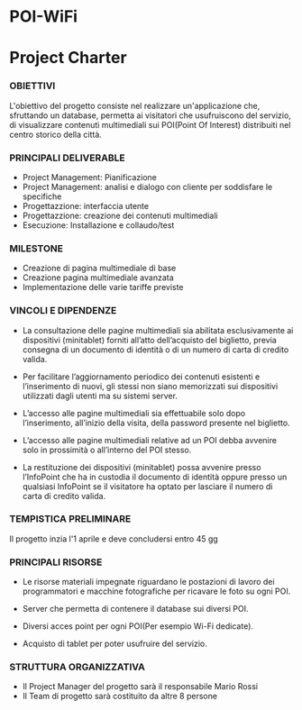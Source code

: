 # POI-WiFi

# Project Charter

### OBIETTIVI
L'obiettivo del progetto consiste nel realizzare un'applicazione che, sfruttando 	un database, permetta ai visitatori che usufruiscono del servizio, di visualizzare 	contenuti multimediali sui POI(Point Of Interest) distribuiti nel centro storico 	della città.

### PRINCIPALI DELIVERABLE
- Project Management: Pianificazione
- Project Management: analisi e dialogo con cliente per soddisfare le
   specifiche
- Progettazzione: interfaccia utente
- Progettazzione: creazione dei contenuti multimediali 
- Esecuzione: Installazione e collaudo/test 

### MILESTONE
- Creazione di pagina multimediale di base
- Creazione pagina multimediale avanzata
- Implementazione delle varie tariffe previste 

### VINCOLI E DIPENDENZE
- La consultazione delle pagine multimediali sia abilitata esclusivamente ai dispositivi (minitablet) forniti all’atto dell’acquisto del biglietto, previa consegna di un documento di identità o di un numero di carta di credito valida.

- Per facilitare l’aggiornamento periodico dei contenuti esistenti e l’inserimento di nuovi, gli stessi non siano memorizzati sui dispositivi utilizzati dagli utenti ma su sistemi server.

- L’accesso alle pagine multimediali sia effettuabile solo dopo l’inserimento, all’inizio della visita, della password presente nel biglietto.

- L’accesso alle pagine multimediali relative ad un POI debba avvenire solo in prossimità o all’interno del POI stesso.

- La restituzione dei dispositivi (minitablet) possa avvenire presso l’InfoPoint che ha in custodia il documento di identità oppure presso un qualsiasi InfoPoint se il visitatore ha optato per lasciare il numero di carta di credito valida.

### TEMPISTICA PRELIMINARE
Il progetto inzia l'1 aprile e deve concludersi entro 45 gg 

### PRINCIPALI RISORSE
- Le risorse materiali impegnate riguardano le postazioni di lavoro dei programmatori e macchine fotografiche per ricavare le foto su ogni POI.

- Server che permetta di contenere il database sui diversi POI.

- Diversi acces point per ogni POI(Per esempio Wi-Fi dedicate).

- Acquisto di tablet per poter usufruire del servizio.

### STRUTTURA ORGANIZZATIVA
- Il Project Manager del progetto sarà il responsabile Mario Rossi
- Il Team di progetto sarà costituito da altre 8 persone

